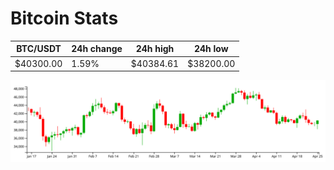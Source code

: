 # Bitcoin Stats

BTC/USDT|24h change|24h high|24h low|
|---|---|---|---|
|$40300.00|1.59%|$40384.61|$38200.00|

<img src="./chart.svg">
